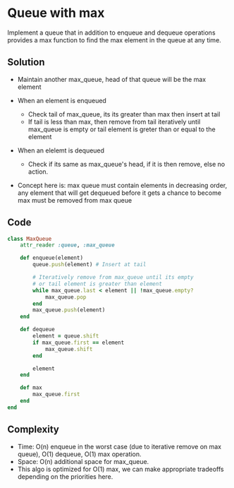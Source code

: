 # Queue with max
Implement a queue that in addition to enqueue and dequeue operations provides a max function
to find the max element in the queue at any time.

## Solution
- Maintain another max_queue, head of that queue will be the max element
- When an element is enqueued
    - Check tail of max_queue, its its greater than max then insert at tail
    - If tail is less than max, then remove from tail iteratively until max_queue
      is empty or tail element is greter than or equal to the element
- When an elelemt is dequeued
    - Check if its same as max_queue's head, if it is then remove, else no action.

- Concept here is: max queue must contain elements in decreasing order, any element that will
  get dequeued before it gets a chance to become max must be removed from max queue

## Code
```ruby
class MaxQueue
    attr_reader :queue, :max_queue

    def enqueue(element)
        queue.push(element) # Insert at tail

        # Iteratively remove from max_queue until its empty
        # or tail element is greater than element
        while max_queue.last < element || !max_queue.empty?
            max_queue.pop
        end
        max_queue.push(element)
    end

    def dequeue
        element = queue.shift
        if max_queue.first == element
            max_queue.shift
        end

        element
    end

    def max
        max_queue.first
    end
end
```

## Complexity
- Time: O(n) enqueue in the worst case (due to iterative remove on max queue),
  O(1) dequeue, O(1) max operation.
- Space: O(n) additional space for max_queue.
- This algo is optimized for O(1) max, we can make appropriate tradeoffs depending
  on the priorities here.

